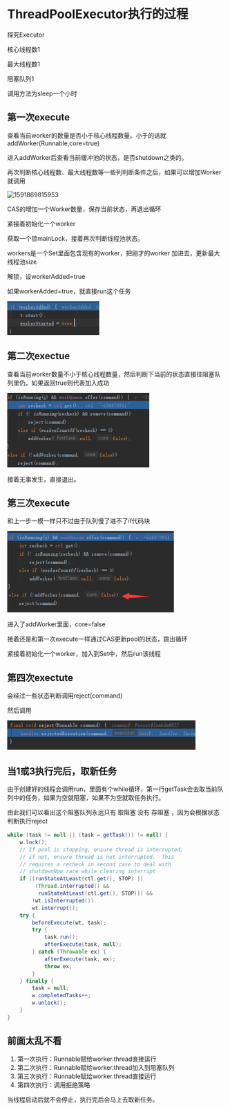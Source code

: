 # ThreadPoolExecutor执行的过程

探究Executor

核心线程数1

最大线程数1

阻塞队列1

调用方法为sleep一个小时

## 第一次execute

查看当前worker的数量是否小于核心线程数量。小于的话就addWorker(Runnable,core=true)

进入addWorker后查看当前缓冲池的状态，是否shutdown之类的。

再次判断核心线程数、最大线程数等一些列判断条件之后，如果可以增加Worker就调用

![1591869815953](C:\Users\hasaki\AppData\Roaming\Typora\typora-user-images\1591869815953.png)

CAS的增加一个Worker数量，保存当前状态，再退出循环

紧接着初始化一个worker

获取一个锁mainLock，接着再次判断线程池状态。

workers是一个Set里面包含现有的worker，把刚才的worker 加进去，更新最大线程池size

解锁，设workerAdded=true

如果workerAdded=true，就直接run这个任务

![1591870409222](https://raw.githubusercontent.com/Yang6149/typora-image/master/demo/202006/11/181708-87152.png)

## 第二次exectue

查看当前worker数量不小于核心线程数量，然后判断下当前的状态直接往阻塞队列里仍，如果返回true则代表加入成功

![1591870869214](https://raw.githubusercontent.com/Yang6149/typora-image/master/demo/202006/11/182109-210818.png)

接着无事发生，直接退出。

## 第三次execute

和上一步一模一样只不过由于队列慢了进不了if代码块

![1591871300549](https://raw.githubusercontent.com/Yang6149/typora-image/master/demo/202006/11/182822-2768.png)

进入了addWorker里面，core=false

接着还是和第一次execute一样通过CAS更新pool的状态，跳出循环

紧接着初始化一个worker，加入到Set中，然后run该线程

## 第四次exectute

会经过一些状态判断调用reject(command)

然后调用

![1591871736302](https://raw.githubusercontent.com/Yang6149/typora-image/master/demo/202006/11/183538-951016.png)

## 当1或3执行完后，取新任务

由于创建好的线程会调用run，里面有个while循环，第一行getTask会去取当前队列中的任务，如果为空就阻塞，如果不为空就取任务执行。

由此我们可以看出这个阻塞队列永远只有 取阻塞 没有 存阻塞 ，因为会根据状态判断执行reject

```java
while (task != null || (task = getTask()) != null) {
    w.lock();
    // If pool is stopping, ensure thread is interrupted;
    // if not, ensure thread is not interrupted.  This
    // requires a recheck in second case to deal with
    // shutdownNow race while clearing interrupt
    if ((runStateAtLeast(ctl.get(), STOP) ||
         (Thread.interrupted() &&
          runStateAtLeast(ctl.get(), STOP))) &&
        !wt.isInterrupted())
        wt.interrupt();
    try {
        beforeExecute(wt, task);
        try {
            task.run();
            afterExecute(task, null);
        } catch (Throwable ex) {
            afterExecute(task, ex);
            throw ex;
        }
    } finally {
        task = null;
        w.completedTasks++;
        w.unlock();
    }
}
```



## 前面太乱不看

1. 第一次执行：Runnable赋给worker.thread直接运行
2. 第二次执行：Runnable赋给worker.thread加入到阻塞队列
3. 第三次执行：Runnable赋给worker.thread直接运行
4. 第四次执行：调用拒绝策略

当线程启动后就不会停止，执行完后会马上去取新任务。